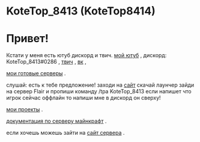 

# KoteTop_8413 (KoteTop8414)
# Привет!
Кстати у меня есть ютуб дискорд и твич.
[мой ютуб](https://www.youtube.com/channel/UCesFGmiO66ENNL5wcj1CTYQ) ,
дискорд: KoteTop_8413#0286 ,
[твич](https://www.twitch.tv/kotetop8413) ,
[вк](https://vk.com/kotetop8413) ,








[мои готовые серверы](https://kotetop8414.github.io/servers_download/) .



слушай:
есть к тебе предложение!
заходи на [сайт](https://vimeworld.ru)
скачай лаунчер 
зайди на сервер Flair
и пропиши команду /tpa KoteTop_8413
если напишет что игрок сейчас оффлайн
то напиши мне в дискорд он сверху!



[мои проекты](https://kotetop8414.github.io/projects/)  .





[документация по серверу майнкрафт](https://github.com/KoteTop8414/serverMinecraft/tree/main)  .


  если хочешь можешь зайти на [сайт сервера](https://kotetop8414.github.io/tinkermod)  .
  
  

  
